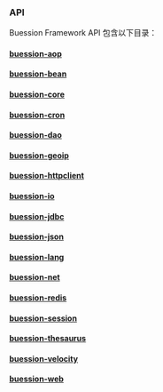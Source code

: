 ### API


Buession Framework API 包含以下目录：


#### [buession-aop](aop/index.md)
#### [buession-bean](bean/.md)
#### [buession-core](core/index.md)
#### [buession-cron](cron/index.md)
#### [buession-dao](dao/index.md)
#### [buession-geoip](geoip/index.md)
#### [buession-httpclient](httpclient/index.md)
#### [buession-io](io/index.md)
#### [buession-jdbc](jdbc/index.md)
#### [buession-json](json/index.md)
#### [buession-lang](lang/index.md)
#### [buession-net](net/index.md)
#### [buession-redis](redis/index.md)
#### [buession-session](session/index.md)
#### [buession-thesaurus](thesaurus/index.md)
#### [buession-velocity](velocity/index.md)
#### [buession-web](web/index.md)